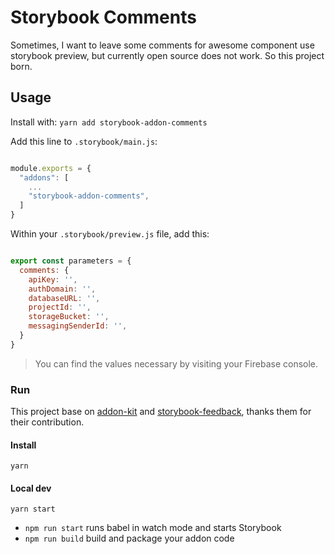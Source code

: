 # Storybook Comments

Sometimes, I want to leave some comments for awesome component use storybook preview, 
but currently open source does not work. So this project born.


## Usage

Install with: `yarn add storybook-addon-comments`

Add this line to `.storybook/main.js`:

```javascript

module.exports = {
  "addons": [
    ...
    "storybook-addon-comments",
  ]
}
```

Within your `.storybook/preview.js` file, add this:

```javascript

export const parameters = {
  comments: {
    apiKey: '',
    authDomain: '',
    databaseURL: '',
    projectId: '',
    storageBucket: '',
    messagingSenderId: '',
  }
}
```
> You can find the values necessary by visiting your Firebase console.


### Run
This project base on [addon-kit](https://github.com/storybookjs/addon-kit) and [storybook-feedback](https://github.com/trevorkirpaul/storybook-feedback),
thanks them for their contribution.

#### Install
```shell script
yarn 
```

#### Local dev
```shell script
yarn start
```


- `npm run start` runs babel in watch mode and starts Storybook
- `npm run build` build and package your addon code
